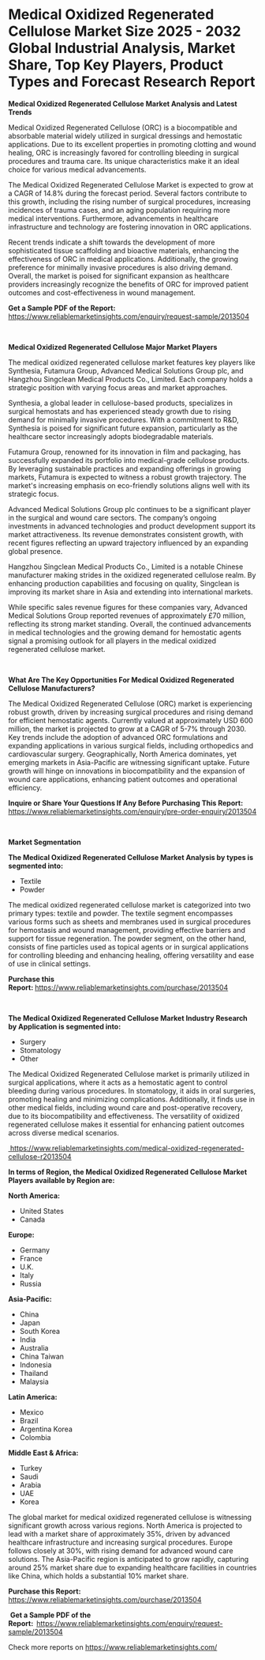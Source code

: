 <p><h1>Medical Oxidized Regenerated Cellulose Market Size 2025 - 2032 Global Industrial Analysis, Market Share, Top Key Players, Product Types and Forecast Research Report</h1></p><p><strong>Medical Oxidized Regenerated Cellulose Market Analysis and Latest Trends</strong></p>
<p><p>Medical Oxidized Regenerated Cellulose (ORC) is a biocompatible and absorbable material widely utilized in surgical dressings and hemostatic applications. Due to its excellent properties in promoting clotting and wound healing, ORC is increasingly favored for controlling bleeding in surgical procedures and trauma care. Its unique characteristics make it an ideal choice for various medical advancements.</p><p>The Medical Oxidized Regenerated Cellulose Market is expected to grow at a CAGR of 14.8% during the forecast period. Several factors contribute to this growth, including the rising number of surgical procedures, increasing incidences of trauma cases, and an aging population requiring more medical interventions. Furthermore, advancements in healthcare infrastructure and technology are fostering innovation in ORC applications. </p><p>Recent trends indicate a shift towards the development of more sophisticated tissue scaffolding and bioactive materials, enhancing the effectiveness of ORC in medical applications. Additionally, the growing preference for minimally invasive procedures is also driving demand. Overall, the market is poised for significant expansion as healthcare providers increasingly recognize the benefits of ORC for improved patient outcomes and cost-effectiveness in wound management.</p></p>
<p><strong>Get a Sample PDF of the Report:&nbsp;</strong> <a href="https://www.reliablemarketinsights.com/enquiry/request-sample/2013504?utm_campaign=2185&utm_medium=2&utm_source=Github&utm_content=ia&utm_term=04042025&utm_id=medical-oxidized-regenerated-cellulose">https://www.reliablemarketinsights.com/enquiry/request-sample/2013504</a></p>
<p>&nbsp;</p>
<p><strong>Medical Oxidized Regenerated Cellulose Major Market Players</strong></p>
<p><p>The medical oxidized regenerated cellulose market features key players like Synthesia, Futamura Group, Advanced Medical Solutions Group plc, and Hangzhou Singclean Medical Products Co., Limited. Each company holds a strategic position with varying focus areas and market approaches.</p><p>Synthesia, a global leader in cellulose-based products, specializes in surgical hemostats and has experienced steady growth due to rising demand for minimally invasive procedures. With a commitment to R&D, Synthesia is poised for significant future expansion, particularly as the healthcare sector increasingly adopts biodegradable materials. </p><p>Futamura Group, renowned for its innovation in film and packaging, has successfully expanded its portfolio into medical-grade cellulose products. By leveraging sustainable practices and expanding offerings in growing markets, Futamura is expected to witness a robust growth trajectory. The market's increasing emphasis on eco-friendly solutions aligns well with its strategic focus.</p><p>Advanced Medical Solutions Group plc continues to be a significant player in the surgical and wound care sectors. The company’s ongoing investments in advanced technologies and product development support its market attractiveness. Its revenue demonstrates consistent growth, with recent figures reflecting an upward trajectory influenced by an expanding global presence.</p><p>Hangzhou Singclean Medical Products Co., Limited is a notable Chinese manufacturer making strides in the oxidized regenerated cellulose realm. By enhancing production capabilities and focusing on quality, Singclean is improving its market share in Asia and extending into international markets.</p><p>While specific sales revenue figures for these companies vary, Advanced Medical Solutions Group reported revenues of approximately £70 million, reflecting its strong market standing. Overall, the continued advancements in medical technologies and the growing demand for hemostatic agents signal a promising outlook for all players in the medical oxidized regenerated cellulose market.</p></p>
<p>&nbsp;</p>
<p><strong>What Are The Key Opportunities For Medical Oxidized Regenerated Cellulose Manufacturers?</strong></p>
<p><p>The Medical Oxidized Regenerated Cellulose (ORC) market is experiencing robust growth, driven by increasing surgical procedures and rising demand for efficient hemostatic agents. Currently valued at approximately USD 600 million, the market is projected to grow at a CAGR of 5-7% through 2030. Key trends include the adoption of advanced ORC formulations and expanding applications in various surgical fields, including orthopedics and cardiovascular surgery. Geographically, North America dominates, yet emerging markets in Asia-Pacific are witnessing significant uptake. Future growth will hinge on innovations in biocompatibility and the expansion of wound care applications, enhancing patient outcomes and operational efficiency.</p></p>
<p><strong>Inquire or Share Your Questions If Any Before Purchasing This Report:</strong> <a href="https://www.reliablemarketinsights.com/enquiry/pre-order-enquiry/2013504?utm_campaign=2185&utm_medium=2&utm_source=Github&utm_content=ia&utm_term=04042025&utm_id=medical-oxidized-regenerated-cellulose">https://www.reliablemarketinsights.com/enquiry/pre-order-enquiry/2013504</a></p>
<p>&nbsp;</p>
<p><strong>Market Segmentation</strong></p>
<p><strong>The Medical Oxidized Regenerated Cellulose Market Analysis by types is segmented into:</strong></p>
<p><ul><li>Textile</li><li>Powder</li></ul></p>
<p><p>The medical oxidized regenerated cellulose market is categorized into two primary types: textile and powder. The textile segment encompasses various forms such as sheets and membranes used in surgical procedures for hemostasis and wound management, providing effective barriers and support for tissue regeneration. The powder segment, on the other hand, consists of fine particles used as topical agents or in surgical applications for controlling bleeding and enhancing healing, offering versatility and ease of use in clinical settings.</p></p>
<p><strong>Purchase this Report:&nbsp;</strong><a href="https://www.reliablemarketinsights.com/purchase/2013504?utm_campaign=2185&utm_medium=2&utm_source=Github&utm_content=ia&utm_term=04042025&utm_id=medical-oxidized-regenerated-cellulose">https://www.reliablemarketinsights.com/purchase/2013504</a></p>
<p>&nbsp;</p>
<p><strong>The Medical Oxidized Regenerated Cellulose Market Industry Research by Application is segmented into:</strong></p>
<p><ul><li>Surgery</li><li>Stomatology</li><li>Other</li></ul></p>
<p><p>The Medical Oxidized Regenerated Cellulose market is primarily utilized in surgical applications, where it acts as a hemostatic agent to control bleeding during various procedures. In stomatology, it aids in oral surgeries, promoting healing and minimizing complications. Additionally, it finds use in other medical fields, including wound care and post-operative recovery, due to its biocompatibility and effectiveness. The versatility of oxidized regenerated cellulose makes it essential for enhancing patient outcomes across diverse medical scenarios.</p></p>
<p><a href="https://www.reliablemarketinsights.com/medical-oxidized-regenerated-cellulose-r2013504?utm_campaign=2185&utm_medium=2&utm_source=Github&utm_content=ia&utm_term=04042025&utm_id=medical-oxidized-regenerated-cellulose">&nbsp;https://www.reliablemarketinsights.com/medical-oxidized-regenerated-cellulose-r2013504</a></p>
<p><strong>In terms of Region, the Medical Oxidized Regenerated Cellulose Market Players available by Region are:</strong></p>
<p>
    <p> <strong> North America: </strong>
        <ul>
            <li>United States</li>
            <li>Canada</li>
        </ul>
        </p> 
    <p> <strong> Europe: </strong>
        <ul>
            <li>Germany</li>
            <li>France</li>
            <li>U.K.</li>
            <li>Italy</li>
            <li>Russia</li>
        </ul>
        </p> 
    <p> <strong> Asia-Pacific: </strong>
        <ul>
            <li>China</li>
            <li>Japan</li>
            <li>South Korea</li>
            <li>India</li>
            <li>Australia</li>
            <li>China Taiwan</li>
            <li>Indonesia</li>
            <li>Thailand</li>
            <li>Malaysia</li>
        </ul>
        </p> 
    <p> <strong> Latin America: </strong>
        <ul>
            <li>Mexico</li>
            <li>Brazil</li>
            <li>Argentina Korea</li>
            <li>Colombia</li>
        </ul>
        </p> 
    <p> <strong> Middle East & Africa: </strong>
        <ul>
            <li>Turkey</li>
            <li>Saudi</li>
            <li>Arabia</li>
            <li>UAE</li>
            <li>Korea</li>
        </ul>
    </p>
    </p>
<p><p>The global market for medical oxidized regenerated cellulose is witnessing significant growth across various regions. North America is projected to lead with a market share of approximately 35%, driven by advanced healthcare infrastructure and increasing surgical procedures. Europe follows closely at 30%, with rising demand for advanced wound care solutions. The Asia-Pacific region is anticipated to grow rapidly, capturing around 25% market share due to expanding healthcare facilities in countries like China, which holds a substantial 10% market share.</p></p>
<p><strong>Purchase this Report: </strong><a href="https://www.reliablemarketinsights.com/purchase/2013504?utm_campaign=2185&utm_medium=2&utm_source=Github&utm_content=ia&utm_term=04042025&utm_id=medical-oxidized-regenerated-cellulose">https://www.reliablemarketinsights.com/purchase/2013504</a></p>
<p>&nbsp;<strong>Get a Sample PDF of the Report:&nbsp;&nbsp;</strong><a href="https://www.reliablemarketinsights.com/enquiry/request-sample/2013504?utm_campaign=2185&utm_medium=2&utm_source=Github&utm_content=ia&utm_term=04042025&utm_id=medical-oxidized-regenerated-cellulose">https://www.reliablemarketinsights.com/enquiry/request-sample/2013504</a></p>
<p><strong></strong></p>
<p>Check more reports on <a href="https://www.reliablemarketinsights.com/?utm_campaign=2185&utm_medium=2&utm_source=Github&utm_content=ia&utm_term=04042025&utm_id=medical-oxidized-regenerated-cellulose">https://www.reliablemarketinsights.com/</a></p>